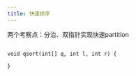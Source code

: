 ```yaml
---
title: 快速排序
---
```


两个考察点：分治、双指针实现快速partition

```

void qsort(int[] q, int l, int r) {
    
}

```
